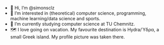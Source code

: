 - 👋 Hi, I’m @simonsclz
- 👀 I’m interested in (theoretical) computer science, programming, machine learning/data science and sports.
- 🌱 I’m currently studying computer science at TU Chemnitz.
- 🗺️ I love going on vacation. My favourite destination is Hydra/Ύδρα, a small Greek island. My profile picture was taken there.

<!---
simonsclz/simonsclz is a ✨ special ✨ repository because its `README.md` (this file) appears on your GitHub profile.
You can click the Preview link to take a look at your changes.
--->
